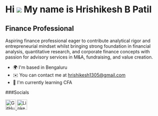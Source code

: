 Hi ![](https://user-images.githubusercontent.com/18350557/176309783-0785949b-9127-417c-8b55-ab5a4333674e.gif) My name is Hrishikesh B Patil
===========================================================================================================================================

Finance Professional
--------------------

Aspiring finance professional eager to contribute analytical rigor and entrepreneurial mindset whilst bringing strong foundation in financial analysis, quantitative research, and corporate finance concepts with passion for advisory services in M&A, fundraising, and value creation.

*   🌍  I'm based in Bengaluru
*   ✉️  You can contact me at [hrishikesh1305@gmail.com](mailto:hrishikesh1305@gmail.com)
*   🧠  I'm currently learning CFA

###Socials
                
<p align="left"> <a href="https://www.github.com/GravityD9" target="_blank" rel="noreferrer"> <picture> <source media="(prefers-color-scheme: dark)" srcset="https://raw.githubusercontent.com/danielcranney/readme-generator/main/public/icons/socials/github-dark.svg" /> <source media="(prefers-color-scheme: light)" srcset="https://raw.githubusercontent.com/danielcranney/readme-generator/main/public/icons/socials/github.svg" /> <img src="https://raw.githubusercontent.com/danielcranney/readme-generator/main/public/icons/socials/github.svg" width="32" height="32" alt="GitHub" title="GitHub" /> </picture> </a> <a href="https://www.linkedin.com/in/hrishikesh-b-patil-1a5b98230/" target="_blank" rel="noreferrer"> <picture> <source media="(prefers-color-scheme: dark)" srcset="https://raw.githubusercontent.com/danielcranney/readme-generator/main/public/icons/socials/linkedin-dark.svg" /> <source media="(prefers-color-scheme: light)" srcset="https://raw.githubusercontent.com/danielcranney/readme-generator/main/public/icons/socials/linkedin.svg" /> <img src="https://raw.githubusercontent.com/danielcranney/readme-generator/main/public/icons/socials/linkedin.svg" width="32" height="32" alt="LinkedIn" title="LinkedIn" /> </picture> </a></p>
